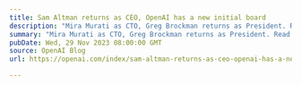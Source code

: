 ```yaml
---
title: Sam Altman returns as CEO, OpenAI has a new initial board
description: "Mira Murati as CTO, Greg Brockman returns as President. Read messages from CEO Sam Altman and board chair Bret Taylor."
summary: "Mira Murati as CTO, Greg Brockman returns as President. Read messages from CEO Sam Altman and board chair Bret Taylor."
pubDate: Wed, 29 Nov 2023 08:00:00 GMT
source: OpenAI Blog
url: https://openai.com/index/sam-altman-returns-as-ceo-openai-has-a-new-initial-board

---
```


